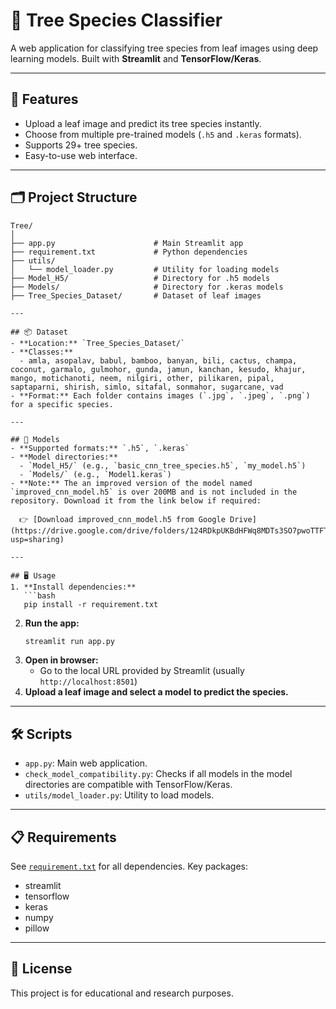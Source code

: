 # 🌳 Tree Species Classifier

A web application for classifying tree species from leaf images using deep learning models. Built with **Streamlit** and **TensorFlow/Keras**.

---

## 🚀 Features
- Upload a leaf image and predict its tree species instantly.
- Choose from multiple pre-trained models (`.h5` and `.keras` formats).
- Supports 29+ tree species.
- Easy-to-use web interface.

---

## 🗂️ Project Structure
```
Tree/
│
├── app.py                      # Main Streamlit app
├── requirement.txt             # Python dependencies
├── utils/
│   └── model_loader.py         # Utility for loading models
├── Model_H5/                   # Directory for .h5 models
├── Models/                     # Directory for .keras models
├── Tree_Species_Dataset/       # Dataset of leaf images

---

## 📦 Dataset
- **Location:** `Tree_Species_Dataset/`
- **Classes:**
  - amla, asopalav, babul, bamboo, banyan, bili, cactus, champa, coconut, garmalo, gulmohor, gunda, jamun, kanchan, kesudo, khajur, mango, motichanoti, neem, nilgiri, other, pilikaren, pipal, saptaparni, shirish, simlo, sitafal, sonmahor, sugarcane, vad
- **Format:** Each folder contains images (`.jpg`, `.jpeg`, `.png`) for a specific species.

---

## 🧠 Models
- **Supported formats:** `.h5`, `.keras`
- **Model directories:**
  - `Model_H5/` (e.g., `basic_cnn_tree_species.h5`, `my_model.h5`)
  - `Models/` (e.g., `Model1.keras`)
- **Note:** The an improved version of the model named `improved_cnn_model.h5` is over 200MB and is not included in the repository. Download it from the link below if required:

  👉 [Download improved_cnn_model.h5 from Google Drive](https://drive.google.com/drive/folders/124RDkpUKBdHFWq8MDTs3SO7pwoTTFTyr?usp=sharing)

---

## 🖥️ Usage
1. **Install dependencies:**
   ```bash
   pip install -r requirement.txt
   ```
2. **Run the app:**
   ```bash
   streamlit run app.py
   ```
3. **Open in browser:**
   - Go to the local URL provided by Streamlit (usually `http://localhost:8501`)
4. **Upload a leaf image and select a model to predict the species.**

---

## 🛠️ Scripts
- `app.py`: Main web application.
- `check_model_compatibility.py`: Checks if all models in the model directories are compatible with TensorFlow/Keras.
- `utils/model_loader.py`: Utility to load models.

---

## 📋 Requirements
See [`requirement.txt`](requirement.txt) for all dependencies. Key packages:
- streamlit
- tensorflow
- keras
- numpy
- pillow

---

## 📄 License
This project is for educational and research purposes.
